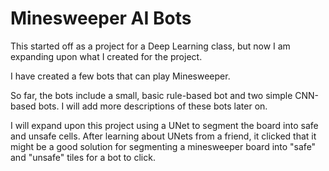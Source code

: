 # Minesweeper AI Bots

This started off as a project for a Deep Learning class, but now I am expanding upon what I created for the project.

I have created a few bots that can play Minesweeper.

So far, the bots include a small, basic rule-based bot and two simple CNN-based bots. I will add more descriptions of these bots later on.

I will expand upon this project using a UNet to segment the board into safe and unsafe cells. After learning about UNets from a friend, it clicked that it might be a good solution for segmenting a minesweeper board into "safe" and "unsafe" tiles for a bot to click.
